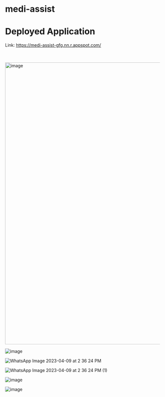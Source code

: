 # medi-assist
# Deployed Application

Link: https://medi-assist-gfg.nn.r.appspot.com/
<br>
<br>
<br>

<img width="918" alt="image" src="https://user-images.githubusercontent.com/88081773/230780289-d36e8921-2799-4444-8210-238e8c210008.png">

![image](https://user-images.githubusercontent.com/88081773/231500443-8d2b7344-bb15-43a3-b2d3-95248eb9b0e7.png)

![WhatsApp Image 2023-04-09 at 2 36 24 PM](https://user-images.githubusercontent.com/88081773/230780499-0ed84ed9-79e6-4a94-9fed-e1ddd8a800cf.jpeg)

![WhatsApp Image 2023-04-09 at 2 36 24 PM (1)](https://user-images.githubusercontent.com/88081773/230780535-043220df-c035-40ef-8dea-c281da15945c.jpeg)

![image](https://user-images.githubusercontent.com/88081773/231500603-bed6e934-d241-43ec-b0db-508e863b23c4.png)


![image](https://user-images.githubusercontent.com/88081773/231500700-e7e1a4db-1724-4408-a762-747a9f1eaf76.png)
